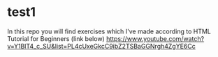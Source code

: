 # test1
In this repo you will find exercises which I've made according to HTML Tutorial for Beginners (link below)
https://www.youtube.com/watch?v=Y1BlT4_c_SU&list=PL4cUxeGkcC9ibZ2TSBaGGNrgh4ZgYE6Cc
